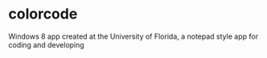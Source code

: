 colorcode
=========

Windows 8 app created at the University of Florida, a notepad style app for coding and developing